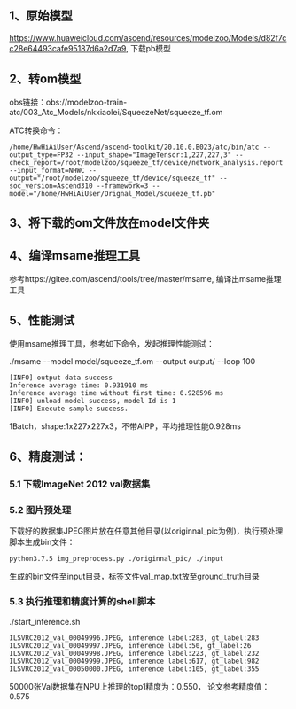 ## 1、原始模型
https://www.huaweicloud.com/ascend/resources/modelzoo/Models/d82f7cc28e64493cafe95187d6a2d7a9, 下载pb模型

## 2、转om模型
obs链接：obs://modelzoo-train-atc/003_Atc_Models/nkxiaolei/SqueezeNet/squeeze_tf.om

ATC转换命令：
```
/home/HwHiAiUser/Ascend/ascend-toolkit/20.10.0.B023/atc/bin/atc --output_type=FP32 --input_shape="ImageTensor:1,227,227,3" --check_report=/root/modelzoo/squeeze_tf/device/network_analysis.report --input_format=NHWC --output="/root/modelzoo/squeeze_tf/device/squeeze_tf" --soc_version=Ascend310 --framework=3 --model="/home/HwHiAiUser/Orignal_Model/squeeze_tf.pb" 
```

## 3、将下载的om文件放在model文件夹

## 4、编译msame推理工具
参考https://gitee.com/ascend/tools/tree/master/msame, 编译出msame推理工具

## 5、性能测试
使用msame推理工具，参考如下命令，发起推理性能测试： 

./msame --model model/squeeze_tf.om --output output/ --loop 100
```
[INFO] output data success
Inference average time: 0.931910 ms
Inference average time without first time: 0.928596 ms
[INFO] unload model success, model Id is 1
[INFO] Execute sample success.
```
1Batch，shape:1x227x227x3，不带AIPP，平均推理性能0.928ms

## 6、精度测试：

### 5.1 下载ImageNet 2012 val数据集

### 5.2 图片预处理
下载好的数据集JPEG图片放在任意其他目录(以originnal_pic为例)，执行预处理脚本生成bin文件：
```
python3.7.5 img_preprocess.py ./originnal_pic/ ./input
```
生成的bin文件至input目录，标签文件val_map.txt放至ground_truth目录

### 5.3 执行推理和精度计算的shell脚本
./start_inference.sh
```
ILSVRC2012_val_00049996.JPEG, inference label:283, gt_label:283
ILSVRC2012_val_00049997.JPEG, inference label:50, gt_label:26
ILSVRC2012_val_00049998.JPEG, inference label:223, gt_label:232
ILSVRC2012_val_00049999.JPEG, inference label:617, gt_label:982
ILSVRC2012_val_00050000.JPEG, inference label:105, gt_label:355
```
50000张Val数据集在NPU上推理的top1精度为：0.550， 论文参考精度值：0.575